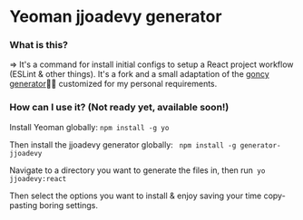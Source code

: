 # Yeoman jjoadevy generator

### What is this?

=> It's a command for install initial configs to setup a React project workflow (ESLint & other things). It's a fork and a small adaptation of the [goncy generator](https://github.com/goncy/generator)🙏🏼 customized for my personal requirements.

### How can I use it? (Not ready yet, available soon!)

Install Yeoman globally: `npm install -g yo`

Then install the jjoadevy generator globally: ` npm install -g generator-jjoadevy`

Navigate to a directory you want to generate the files in, then run` yo jjoadevy:react`

Then select the options you want to install & enjoy saving your time copy-pasting boring settings.
